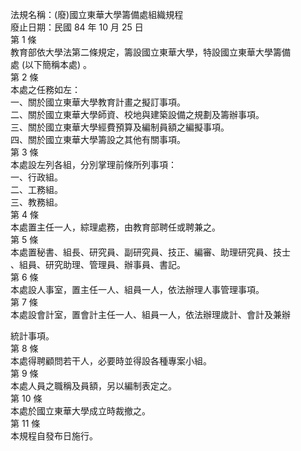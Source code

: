 法規名稱：(廢)國立東華大學籌備處組織規程  
廢止日期：民國 84 年 10 月 25 日  
第 1 條  
教育部依大學法第二條規定，籌設國立東華大學，特設國立東華大學籌備  
處 (以下簡稱本處) 。  
第 2 條  
本處之任務如左：  
一、關於國立東華大學教育計畫之擬訂事項。  
二、關於國立東華大學師資、校地與建築設備之規劃及籌辦事項。  
三、關於國立東華大學經費預算及編制員額之編擬事項。  
四、關於國立東華大學籌設之其他有關事項。  
第 3 條  
本處設左列各組，分別掌理前條所列事項：  
一、行政組。  
二、工務組。  
三、教務組。  
第 4 條  
本處置主任一人，綜理處務，由教育部聘任或聘兼之。  
第 5 條  
本處置秘書、組長、研究員、副研究員、技正、編審、助理研究員、技士  
、組員、研究助理、管理員、辦事員、書記。  
第 6 條  
本處設人事室，置主任一人、組員一人，依法辦理人事管理事項。  
第 7 條  
本處設會計室，置會計主任一人、組員一人，依法辦理歲計、會計及兼辦  


統計事項。  
第 8 條  
本處得聘顧問若干人，必要時並得設各種專案小組。  
第 9 條  
本處人員之職稱及員額，另以編制表定之。  
第 10 條  
本處於國立東華大學成立時裁撤之。  
第 11 條  
本規程自發布日施行。  



